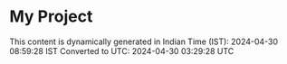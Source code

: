 # My Project

This content is dynamically generated in Indian Time (IST): 2024-04-30 08:59:28 IST
Converted to UTC: 2024-04-30 03:29:28 UTC
